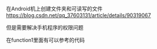 在Android机上创建文件夹和可读写的文件
https://blog.csdn.net/qq_37603131/article/details/90319067

但是需要解决手机程序的权限问题

在function1里面有可以参考的代码
